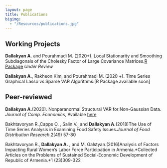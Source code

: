 ```yaml
---
layout: page
title: Publications
bigimg: 
  - "/Resources/publications.jpg" 
---
```



## Working Projects

**Dallakyan A.** and Pourahmadi M. (2020+). Local Stationarity and Smoothing Subdiagonals of the  Cholesky Factor of Large Covariance Matrices.[R Package](https://github.com/adallak/SCPackage) *Under Review*

**Dallakyan A.**, Rakheon Kim, and Pourahmadi M. (2020 +). Time Series Graphical Lasso vs Sparse VAR Algorithms.[R Package available soon]

## Peer-reviewed

**Dallakyan A.**(2020). Nonparanormal Structural VAR for Non-Gaussian Data. *Journal of Comp. Economics*, Available [here](https://urldefense.com/v3/__https://rdcu.be/b5nl5__;!!KwNVnqRv!Ta45hrCpZ785xV4ziLNdZWDEZ8aMVWeaO7qJyTDQMYyA06eFaL0USvaqnXIuIfDm7MbvXTQ$)

Bakhtavoryan R.,Capps O. , Salin V., and **Dallakyan A.**(2018)The Use of Time Series
Analysis in Examining Food Safety Issues.*Journal of Food Distribution Research*.2(49) 57-80

Bakhtavoryan R., **Dallakyan A.** , and M. Galstyan.(2016)Analysis of Factors Impacting Rural
Women’s Labor Force Participation in Armenia.*Collected Articles on the Problems of
Sustained Social-Economic Development of Republic of Armenia.*1 (23)309-322
